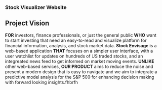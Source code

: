 ### Stock Visualizer Website 

## Project Vision

**FOR** investors, finance professionals, or just the general public **WHO** want to start investing that need an easy-to-read and visualize platform for financial information, analysis, and stock market data. **Stock Envisage** is a web-based application **THAT** focuses on a simpler user interface, with a user watchlist for updates on hundreds of US traded stocks, and an integreated news feed to get informed on market moving events. **UNLIKE** other web-based services, **OUR PRODUCT** aims to reduce the noise and present a modern design that is easy to navigate and we aim to integrate a predictive model analysis for the S&P 500 for enhancing decision making with forward looking insights.fhbrfh





